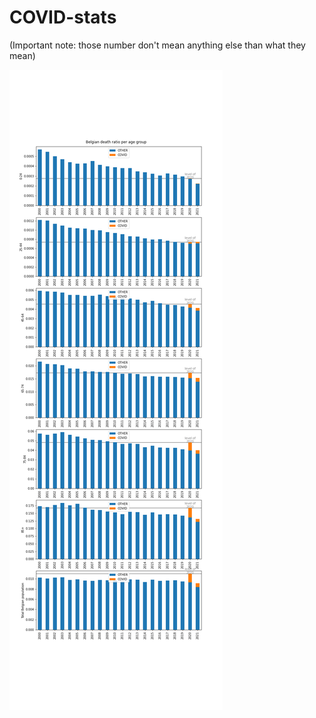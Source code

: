 # COVID-stats

(Important note: those number don't mean anything else than what they mean)

![image](death_age_group.png)


